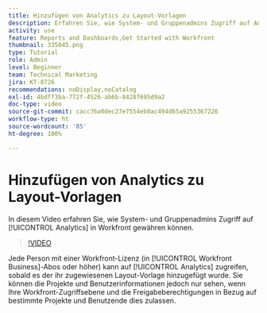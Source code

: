 ```yaml
---
title: Hinzufügen von Analytics zu Layout-Vorlagen
description: Erfahren Sie, wie System- und Gruppenadmins Zugriff auf Analytics gewähren.
activity: use
feature: Reports and Dashboards,Get Started with Workfront
thumbnail: 335045.png
type: Tutorial
role: Admin
level: Beginner
team: Technical Marketing
jira: KT-8726
recommendations: noDisplay,noCatalog
exl-id: 4bdff3ba-772f-4526-ab6b-8428f695d9a2
doc-type: video
source-git-commit: cacc76a0dec27e7554eb0ac494d65a9255367226
workflow-type: ht
source-wordcount: '85'
ht-degree: 100%

---
```


# Hinzufügen von Analytics zu Layout-Vorlagen

In diesem Video erfahren Sie, wie System- und Gruppenadmins Zugriff auf [!UICONTROL Analytics] in Workfront gewähren können.


>[!VIDEO](https://video.tv.adobe.com/v/335045/?quality=12&learn=on)

Jede Person mit einer Workfront-Lizenz (in [!UICONTROL Workfront Business]-Abos oder höher) kann auf [!UICONTROL Analytics] zugreifen, sobald es der ihr zugewiesenen Layout-Vorlage hinzugefügt wurde. Sie können die Projekte und Benutzerinformationen jedoch nur sehen, wenn Ihre Workfront-Zugriffsebene und die Freigabeberechtigungen in Bezug auf bestimmte Projekte und Benutzende dies zulassen.
